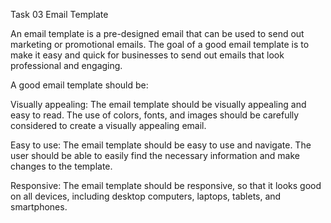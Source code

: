  Task 03 Email Template

 An email template is a pre-designed email that can be used to send out marketing or promotional emails. The goal of a good email template is to make it easy and quick for 
 businesses to send out emails that look professional and engaging.
 
 A good email template should be:
 
 Visually appealing: The email template should be visually appealing and easy to read. The use of colors, fonts, and images should be carefully considered to create a visually
 appealing email.
 
 Easy to use: The email template should be easy to use and navigate. The user should be able to easily find the necessary information and make changes to the template.
 
 Responsive: The email template should be responsive, so that it looks good on all devices,
 including desktop computers, laptops, tablets, and smartphones.
